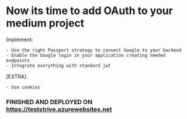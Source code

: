 ### <h1>Now its time to add OAuth to your medium project </h1>


Implement:

    - Use the right Passport strategy to connect Google to your backend
    - Enable the Google login in your application creating needed endpoints
    - Integrate everything with standard jwt


[EXTRA]

    - Use cookies

### FINISHED AND DEPLOYED ON https://teststrive.azurewebsites.net
